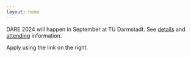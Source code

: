 ```yaml
---
layout: home
---
```


DARE 2024 will happen in September at TU Darmstadt.
See [details](about/) and [attending](attending/) information.

Apply using the link on the right.
